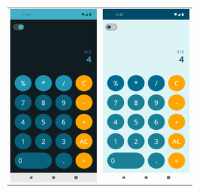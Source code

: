 <table>
<tr>
<td>
<img  width="200" height="400" src="./screenshots/calc-light.png"/>
</td>
<td>
<img  width="200" height="400" src="./screenshots/calc-dark.png"/>
</td>
</tr>

</table>
